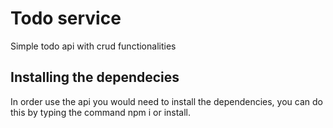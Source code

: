 # Todo service
Simple todo api with crud functionalities

## Installing the dependecies 
In order use the api you would need to install the dependencies, you can do this by typing the command npm i or install.

